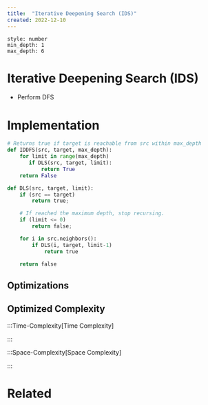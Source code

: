 ```yaml
---
title:  "Iterative Deepening Search (IDS)"
created: 2022-12-10
---
```


```toc 
style: number 
min_depth: 1 
max_depth: 6
```

# Iterative Deepening Search (IDS)
- Perform DFS 
# Implementation

```python
# Returns true if target is reachable from src within max_depth
def IDDFS(src, target, max_depth):
    for limit in range(max_depth)
       if DLS(src, target, limit):
           return True
    return False   

def DLS(src, target, limit):
    if (src == target)
        return true;

    # If reached the maximum depth, stop recursing.
    if (limit <= 0)
        return false;   

    for i in src.neighbors():
        if DLS(i, target, limit-1)             
            return true

    return false
```

## Optimizations

## Optimized Complexity

:::Time-Complexity[Time Complexity] 


:::

:::Space-Complexity[Space Complexity] 


:::



# Related
